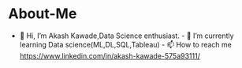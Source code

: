 # About-Me
- 👋 Hi, I’m Akash Kawade,Data Science enthusiast.  - 🌱 I’m currently learning Data science(ML,DL,SQL,Tableau)  - 📫 How to reach me https://www.linkedin.com/in/akash-kawade-575a93111/
